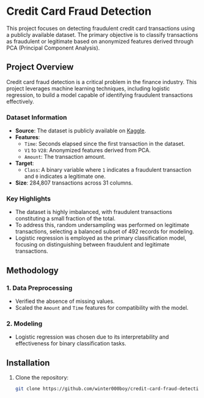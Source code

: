 # Credit Card Fraud Detection

This project focuses on detecting fraudulent credit card transactions using a publicly available dataset. The primary objective is to classify transactions as fraudulent or legitimate based on anonymized features derived through PCA (Principal Component Analysis).

## Project Overview

Credit card fraud detection is a critical problem in the finance industry. This project leverages machine learning techniques, including logistic regression, to build a model capable of identifying fraudulent transactions effectively.

### Dataset Information

- **Source**: The dataset is publicly available on [Kaggle](https://www.kaggle.com).
- **Features**:
  - `Time`: Seconds elapsed since the first transaction in the dataset.
  - `V1` to `V28`: Anonymized features derived from PCA.
  - `Amount`: The transaction amount.
- **Target**:
  - `Class`: A binary variable where `1` indicates a fraudulent transaction and `0` indicates a legitimate one.
- **Size**: 284,807 transactions across 31 columns.

### Key Highlights

- The dataset is highly imbalanced, with fraudulent transactions constituting a small fraction of the total.
- To address this, random undersampling was performed on legitimate transactions, selecting a balanced subset of 492 records for modeling.
- Logistic regression is employed as the primary classification model, focusing on distinguishing between fraudulent and legitimate transactions.

## Methodology

### 1. Data Preprocessing

- Verified the absence of missing values.
- Scaled the `Amount` and `Time` features for compatibility with the model.

### 2. Modeling

- Logistic regression was chosen due to its interpretability and effectiveness for binary classification tasks.

## Installation

1. Clone the repository:
   ```bash
   git clone https://github.com/winter000boy/credit-card-fraud-detection.git
